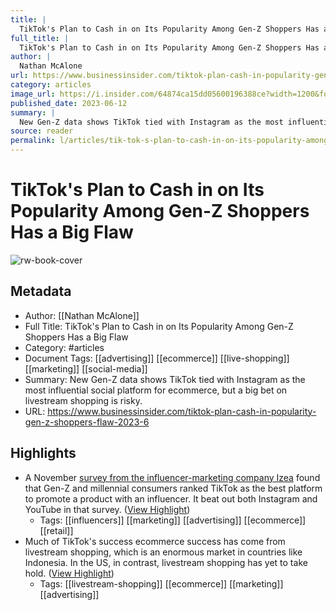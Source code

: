 ```yaml
---
title: |
  TikTok's Plan to Cash in on Its Popularity Among Gen-Z Shoppers Has a Big Flaw
full_title: |
  TikTok's Plan to Cash in on Its Popularity Among Gen-Z Shoppers Has a Big Flaw
author: |
  Nathan McAlone
url: https://www.businessinsider.com/tiktok-plan-cash-in-popularity-gen-z-shoppers-flaw-2023-6
category: articles
image_url: https://i.insider.com/64874ca15dd05600196388ce?width=1200&format=jpeg
published_date: 2023-06-12
summary: |
  New Gen-Z data shows TikTok tied with Instagram as the most influential social platform for ecommerce, but a big bet on livestream shopping is risky.
source: reader
permalink: l/articles/tik-tok-s-plan-to-cash-in-on-its-popularity-among-gen-z-shoppers-has-a-big-flaw
---
```

# TikTok's Plan to Cash in on Its Popularity Among Gen-Z Shoppers Has a Big Flaw

![rw-book-cover](https://i.insider.com/64874ca15dd05600196388ce?width=1200&format=jpeg)

## Metadata
- Author: [[Nathan McAlone]]
- Full Title: TikTok's Plan to Cash in on Its Popularity Among Gen-Z Shoppers Has a Big Flaw
- Category: #articles
- Document Tags: [[advertising]] [[ecommerce]] [[live-shopping]] [[marketing]] [[social-media]] 
- Summary: New Gen-Z data shows TikTok tied with Instagram as the most influential social platform for ecommerce, but a big bet on livestream shopping is risky.
- URL: https://www.businessinsider.com/tiktok-plan-cash-in-popularity-gen-z-shoppers-flaw-2023-6

## Highlights
- A November [survey from the influencer-marketing company Izea](https://www.businessinsider.com/data-tiktok-influencer-marketing-product-sales-popular-gen-z-millennials-2023-4) found that Gen-Z and millennial consumers ranked TikTok as the best platform to promote a product with an influencer. It beat out both Instagram and YouTube in that survey. ([View Highlight](https://read.readwise.io/read/01h2z4h35rhm1jda244cqd30ze))
    - Tags: [[influencers]] [[marketing]] [[advertising]] [[ecommerce]] [[retail]] 
- Much of TikTok's success ecommerce success has come from livestream shopping, which is an enormous market in countries like Indonesia. In the US, in contrast, livestream shopping has yet to take hold. ([View Highlight](https://read.readwise.io/read/01h2z4hsyh3rs3agqmm2hy92pm))
    - Tags: [[livestream-shopping]] [[ecommerce]] [[marketing]] [[advertising]] 



